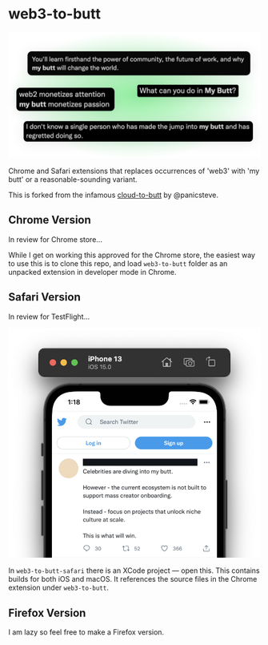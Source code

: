 # web3-to-butt

![Example replacements: "What can you do in My Butt?", "web2 monetizes attention, my butt monetizes passion"](sample.png)

Chrome and Safari extensions that replaces occurrences of 'web3' with 'my butt' or a reasonable-sounding variant.

This is forked from the infamous [cloud-to-butt](https://github.com/panicsteve/cloud-to-butt) by @panicsteve.

## Chrome Version

In review for Chrome store...

While I get on working this approved for the Chrome store, the easiest way to use this is to clone this repo, and load `web3-to-butt` folder as an unpacked extension in developer mode in Chrome.

## Safari Version

In review for TestFlight...

![Example of extension working in iOS](sample-ios.png)

In `web3-to-butt-safari` there is an XCode project — open this. This contains builds for both iOS and macOS. It references the source files in the Chrome extension under `web3-to-butt`.

## Firefox Version

I am lazy so feel free to make a Firefox version.
